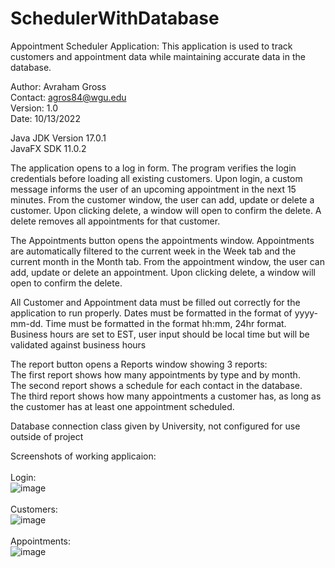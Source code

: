 # SchedulerWithDatabase
Appointment Scheduler Application:
This application is used to track customers and appointment data while maintaining accurate data in the database.

Author: Avraham Gross
<br>
Contact: agros84@wgu.edu
<br>
Version: 1.0
<br>
Date: 10/13/2022

Java JDK Version 17.0.1
<br>
JavaFX SDK  11.0.2

The application opens to a log in form. The program verifies the login credentials before loading all existing customers.
Upon login, a custom message informs the user of an upcoming appointment in the next 15 minutes.
From the customer window, the user can add, update or delete a customer.
Upon clicking delete, a window will open to confirm the delete. A delete removes all appointments for that customer.

The Appointments button opens the appointments window. Appointments are automatically filtered to the current week in the Week tab and the current month in the Month tab.
From the appointment window, the user can add, update or delete an appointment.
Upon clicking delete, a window will open to confirm the delete.

All Customer and Appointment data must be filled out correctly for the application to run properly.
Dates must be formatted in the format of yyyy-mm-dd. Time must be formatted in the format hh:mm, 24hr format.
Business hours are set to EST, user input should be local time but will be validated against business hours

The report button opens a Reports window showing 3 reports:
<br>
The first report shows how many appointments by type and by month.
<br>
The second report shows a schedule for each contact in the database.
<br>
The third report shows how many appointments a customer has, as long as the customer has at least one appointment scheduled.
<br>

Database connection class given by University, not configured for use outside of project

Screenshots of working applicaion:
<br>
<br>
Login:
<br>
![image](https://user-images.githubusercontent.com/89807553/197191634-db4a064f-e5c6-4146-a38f-f1aedae05b96.png)
<br>
<br>
Customers:
<br>
![image](https://user-images.githubusercontent.com/89807553/197193651-a3283fc4-91a7-46d9-ab27-affba920cd87.png)
<br>
<br>
Appointments:
<br>
![image](https://user-images.githubusercontent.com/89807553/197193727-11bced31-ba05-4618-9f29-e66d072f86a4.png)
